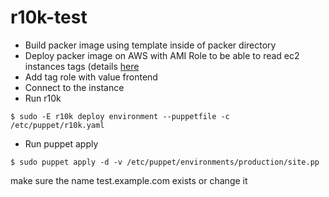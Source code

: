 # r10k-test

- Build packer image using template inside of packer directory
- Deploy packer image on AWS with AMI Role to be able to read ec2 instances tags (details <a href="https://forge.puppet.com/bryana/ec2tagfacts#aws-iam-role">here</a>
- Add tag role with value frontend
- Connect to the instance
- Run r10k

`$ sudo -E r10k deploy environment --puppetfile -c /etc/puppet/r10k.yaml`

- Run puppet apply

`$ sudo puppet apply -d -v /etc/puppet/environments/production/site.pp`

make sure the name test.example.com exists or change it
